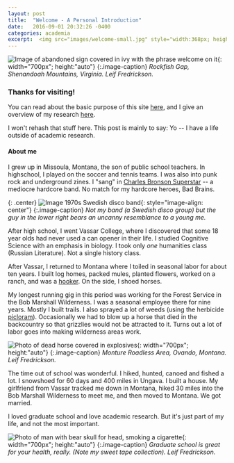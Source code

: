 ```yaml
---
layout: post
title:  "Welcome - A Personal Introduction"
date:   2016-09-01 20:32:26 -0400
categories: academia
excerpt:  <img src="images/welcome-small.jpg" style="width:368px; height:auto">
---
```

![Image of abandoned sign covered in ivy with the phrase welcome on it]({{site.url}}/images/welcome-cropped.jpg){: width="700px"; height:"auto"}
{:.image-caption}
*Rockfish Gap, Shenandoah Mountains, Virginia. Leif Fredrickson.*

### Thanks for visiting!

You can read about the basic purpose of this site [here](/about/), and I give an overview of my research [here](/projects/).

I won't rehash that stuff here. This post is mainly to say: Yo -- I have a life outside of academic research.

#### About me

I grew up in Missoula, Montana, the son of public school teachers. In highschool, I played on the soccer and tennis teams. I was also into punk rock and underground zines. I "sang" in [Charles Bronson Superstar](https://www.youtube.com/watch?v=GPa9DlqiOZQ) -- a mediocre hardcore band. No match for my hardcore heroes, Bad Brains.

{: .center}
![Image 1970s Swedish disco band]({{site.url}}/images/new-action.jpg){: style="image-align: center"}
{:.image-caption}
*Not my band (a Swedish disco group) but the guy in the lower right bears an uncanny resemblance to a young me.*

After high school, I went Vassar College, where I discovered that some 18 year olds had never used a can opener in their life. I studied Cognitive Science with an emphasis in biology. I took only _one_ humanities class (Russian Literature). Not a single history class.

After Vassar, I returned to Montana where I toiled in seasonal labor for about ten years. I built log homes, packed mules, planted flowers, worked on a ranch, and was a [hooker](https://www.youtube.com/watch?v=9RhC1tESkRU). On the side, I shoed horses.

My longest running gig in this period was working for the Forest Service in the Bob Marshall Wilderness. I was a seasonal employee there for nine years. Mostly I built trails. I also sprayed a lot of weeds (using the herbicide [picloram](http://www.ingentaconnect.com/content/whp/ge/2014/00000007/00000001/art00008?crawler=true&mimetype=application/pdf)). Occasionally we had to blow up a horse that died in the backcountry so that grizzlies would not be attracted to it. Turns out a lot of labor goes into making wilderness areas work.

![Photo of dead horse covered in explosives]({{site.url}}/images/horse.jpg){: width="700px"; height:"auto"}
{:.image-caption}
*Monture Roadless Area, Ovando, Montana. Leif Fredrickson.*

The time out of school was wonderful. I hiked, hunted, canoed and fished a lot. I snowshoed for 60 days and 400 miles in Ungava. I built a house. My girlfriend from Vassar tracked me down in Montana, hiked 30 miles into the Bob Marshall Wilderness to meet me, and then moved to Montana. We got married.

I loved graduate school and love academic research. But it's just part of my life, and not the most important.

![Photo of man with bear skull for head, smoking a cigarette]({{site.url}}/images/bear.jpg){: width="700px"; height:"auto"}
{:.image-caption}
*Graduate school is great for your health, really. (Note my sweet tape collection). Leif Fredrickson.*
